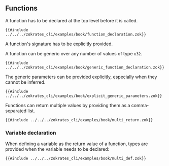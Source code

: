 ## Functions

A function has to be declared at the top level before it is called.

```zokrates
{{#include ../../../zokrates_cli/examples/book/function_declaration.zok}}
```

A function's signature has to be explicitly provided.

A function can be generic over any number of values of type `u32`.

```zokrates
{{#include ../../../zokrates_cli/examples/book/generic_function_declaration.zok}}
```

The generic parameters can be provided explicitly, especially when they cannot be inferred.

```zokrates
{{#include ../../../zokrates_cli/examples/book/explicit_generic_parameters.zok}}
```

Functions can return multiple values by providing them as a comma-separated list.

```zokrates
{{#include ../../../zokrates_cli/examples/book/multi_return.zok}}
```

### Variable declaration

When defining a variable as the return value of a function, types are provided when the variable needs to be declared:

```zokrates
{{#include ../../../zokrates_cli/examples/book/multi_def.zok}}
```